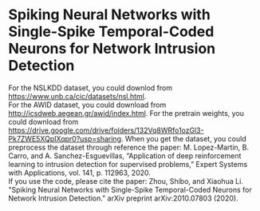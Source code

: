 # Spiking Neural Networks with Single-Spike Temporal-Coded Neurons for Network Intrusion Detection
For the NSLKDD dataset, you could downlod from https://www.unb.ca/cic/datasets/nsl.html.  
For the AWID dataset, you could download from http://icsdweb.aegean.gr/awid/index.html.
For the pretrain weights, you could download from https://drive.google.com/drive/folders/132Vq8WRfo1ozGl3-Pk7ZWE5XQpIXqpr0?usp=sharing.
When you get the dataset, you could preprocess the dataset through reference the paper: M. Lopez-Martin, B. Carro, and A. Sanchez-Esguevillas, “Application
of deep reinforcement learning to intrusion detection for supervised problems,” Expert Systems with Applications, vol. 141, p. 112963, 2020.  
If you use the code, please cite the paper: Zhou, Shibo, and Xiaohua Li. "Spiking Neural Networks with Single-Spike Temporal-Coded Neurons for Network Intrusion Detection." arXiv preprint arXiv:2010.07803 (2020).  
